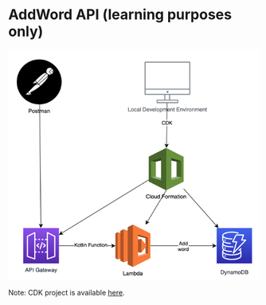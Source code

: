 # AddWord API (learning purposes only)

![architecture](/misc/kotlin_lambda.png)

Note: CDK project is available [here](https://github.com/Jayrome974/serverless_app_cdk_project).